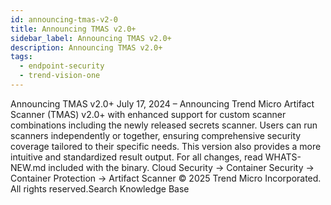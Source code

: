 ```yaml
---
id: announcing-tmas-v2-0
title: Announcing TMAS v2.0+
sidebar_label: Announcing TMAS v2.0+
description: Announcing TMAS v2.0+
tags:
  - endpoint-security
  - trend-vision-one
---
```


 Announcing TMAS v2.0+ July 17, 2024 – Announcing Trend Micro Artifact Scanner (TMAS) v2.0+ with enhanced support for custom scanner combinations including the newly released secrets scanner. Users can run scanners independently or together, ensuring comprehensive security coverage tailored to their specific needs. This version also provides a more intuitive and standardized result output. For all changes, read WHATS-NEW.md included with the binary. Cloud Security → Container Security → Container Protection → Artifact Scanner © 2025 Trend Micro Incorporated. All rights reserved.Search Knowledge Base